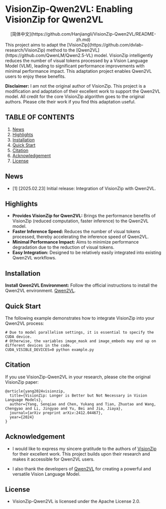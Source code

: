 # VisionZip-Qwen2VL: Enabling VisionZip for Qwen2VL
<div align="center">
[简体中文](https://github.com/Hanjiangli/VisionZip-Qwen2VL/README-zh.md)
</div>
This project aims to adapt the [VisionZip](https://github.com/dvlab-research/VisionZip) method to the [Qwen2VL](https://github.com/QwenLM/Qwen2.5-VL) model. VisionZip intelligently reduces the number of visual tokens processed by a Vision Language Model (VLM), leading to significant performance improvements with minimal performance impact.  This adaptation project enables Qwen2VL users to enjoy these benefits.

**Disclaimer:** I am not the original author of VisionZip. This project is a modification and adaptation of their excellent work to support the Qwen2VL model. All credit for the core VisionZip algorithm goes to the original authors.  Please cite their work if you find this adaptation useful.

## TABLE OF CONTENTS
1. [News](#news)
2. [Highlights](#highlights)
3. [Installation](#installation)
4. [Quick Start](#quick-start)
5. [Citation](#citation)
6. [Acknowledgement](#acknowledgement)
7. [License](#license)

## News
- [1] [2025.02.23] Initial release: Integration of VisionZip with Qwen2VL.

## Highlights

- **Provides VisionZip for Qwen2VL:** Brings the performance benefits of VisionZip (reduced computation, faster inference) to the Qwen2VL model.
- **Faster Inference Speed:** Reduces the number of visual tokens processed, thereby accelerating the inference speed of Qwen2VL.
- **Minimal Performance Impact:** Aims to minimize performance degradation due to the reduction of visual tokens.
- **Easy Integration:** Designed to be relatively easily integrated into existing Qwen2VL workflows.

## Installation

**Install Qwen2VL Environment:**  Follow the official instructions to install the Qwen2VL environment.
    [Qwen2VL](https://github.com/QwenLM/Qwen2.5-VL?tab=readme-ov-file#quickstart).

## Quick Start

The following example demonstrates how to integrate VisionZip into your Qwen2VL process:

```
# Due to model parallelism settings, it is essential to specify the CUDA device.
# Otherwise, the variables image_mask and image_embeds may end up on different devices in the code.
CUDA_VISIBLE_DEVICES=0 python example.py
```

## Citation

If you use VisionZip-Qwen2VL in your research, please cite the original VisionZip paper:

```
@article{yang2024visionzip,
  title={VisionZip: Longer is Better but Not Necessary in Vision Language Models},
  author={Yang, Senqiao and Chen, Yukang and Tian, Zhuotao and Wang, Chengyao and Li, Jingyao and Yu, Bei and Jia, Jiaya},
  journal={arXiv preprint arXiv:2412.04467},
  year={2024}
}
```

## Acknowledgement

- I would like to express my sincere gratitude to the authors of [VisionZip](https://github.com/dvlab-research/VisionZip) for their excellent work. This project builds upon their research and makes it accessible for Qwen2VL users.

- I also thank the developers of [Qwen2VL](https://qwen.modelscope.cn/) for creating a powerful and versatile Vision Language Model.

## License

- VisionZip-Qwen2VL is licensed under the Apache License 2.0.
```
